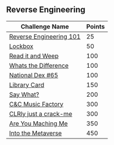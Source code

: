 
## Reverse Engineering

| Challenge Name               | Points  |
| -----------------------------|---------|
| [Reverse Engineering 101](./25_Reverse_Engineering_101/) | 25 |
| [Lockbox](./50_Lockbox/) | 50 |
| [Read it and Weep](./100_Read_it_and_Weep/) | 100 |
| [Whats the Difference](./100_Whats_the_Difference/) | 100 |
| [National Dex #65](./100_National_Dex_#65/) | 100 |
| [Library Card](./150_Library_Card/) | 150 |
| [Say What?](./200_Say_What/) | 200 |
| [C&C Music Factory](./300_C&C_Music_Factory/) | 300 |
| [CLRly just a crack-me](./300_CLRly_just_a_crack-me/) | 300 |
| [Are You Maching Me](./350_Are_You_Maching_Me/) | 350 |
| [Into the Metaverse](./450_Into_the_Metaverse/) | 450 |
